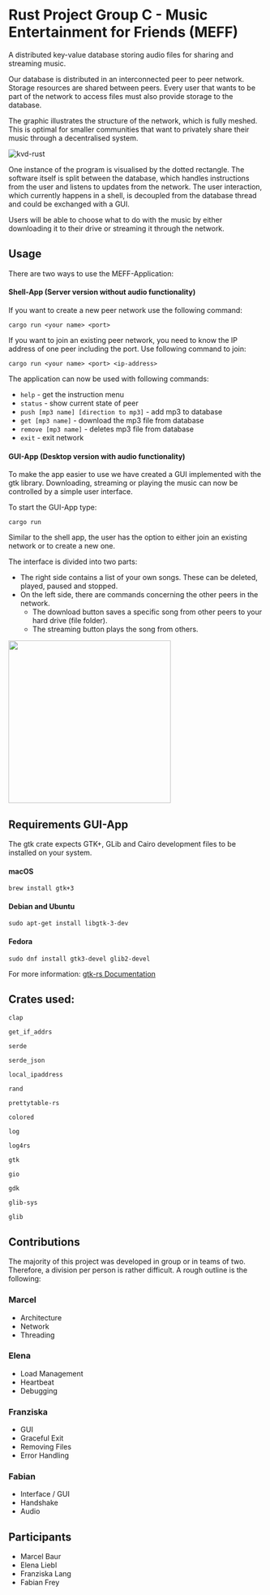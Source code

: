 # Rust Project Group C - Music Entertainment for Friends (MEFF)

A distributed key-value database storing audio files for sharing and streaming music.



Our database is distributed in an interconnected peer to peer network. Storage resources are shared between peers. Every user that
wants to be part of the network to access files must also provide storage to the database.

The graphic illustrates the structure of the network, which is fully meshed.
This is optimal for smaller communities that want to privately share their music through a decentralised system.

![kvd-rust](https://user-images.githubusercontent.com/12140441/72470038-8f9f3880-37e0-11ea-8175-ed0e9f52fc50.png)

One instance of the program is visualised by the dotted rectangle. The software itself is split between the database, which handles instructions from the
user and listens to updates from the network. The user interaction, which currently happens in a shell,
is decoupled from the database thread and could be exchanged with a GUI.

Users will be able to choose what to do with the music by either downloading it to their drive or streaming it through the network.

## Usage

There are two ways to use the MEFF-Application:

#### Shell-App (Server version without audio functionality)

If you want to create a new peer network use the following command:

`cargo run <your name> <port>`

If you want to join an existing peer network, you need to know the IP address of one peer including the port.
Use following command to join:

`cargo run <your name> <port> <ip-address>`

The application can now be used with following commands: 

- `help` - get the instruction menu
- `status` - show current state of peer
- `push [mp3 name] [direction to mp3]` - add mp3 to database
- `get [mp3 name]` - download the mp3 file from database
- `remove [mp3 name]` - deletes mp3 file from database
- `exit` - exit network

#### GUI-App (Desktop version with audio functionality)

To make the app easier to use we have created a GUI implemented with the gtk library.
Downloading, streaming or playing the music can now be controlled by a simple user interface.

To start the GUI-App type:

```cargo run```

Similar to the shell app, the user has the option to either join an existing network or to create a new one.

The interface is divided into two parts:
- The right side contains a list of your own songs. These can be deleted, played, paused and stopped. 
- On the left side, there are commands concerning the other peers in the network.
    - The download button saves a specific song from other peers to your hard drive (file folder). 
    - The streaming button plays the song from others.
    

<img src="https://fabianfrey.de/meff.png" width="320" />

## Requirements GUI-App
The gtk crate expects GTK+, GLib and Cairo development files to be installed on your system.
#### macOS
```brew install gtk+3```
#### Debian and Ubuntu
```sudo apt-get install libgtk-3-dev```
#### Fedora
```sudo dnf install gtk3-devel glib2-devel```

For more information: 
[gtk-rs Documentation](https://gtk-rs.org/docs-src/requirements)

## Crates used:

    clap
    
    get_if_addrs
    
    serde
    
    serde_json
    
    local_ipaddress
    
    rand
    
    prettytable-rs
    
    colored
    
    log
   
    log4rs
    
    gtk
    
    gio
    
    gdk
    
    glib-sys 
    
    glib
    
## Contributions

The majority of this project was developed in group or in teams of two. Therefore, a division per person is rather difficult. A rough outline is the following:

### Marcel
- Architecture
- Network
- Threading

### Elena
- Load Management
- Heartbeat
- Debugging

### Franziska
- GUI
- Graceful Exit
- Removing Files
- Error Handling

### Fabian
- Interface / GUI
- Handshake
- Audio

## Participants
- Marcel Baur
- Elena Liebl
- Franziska Lang
- Fabian Frey

